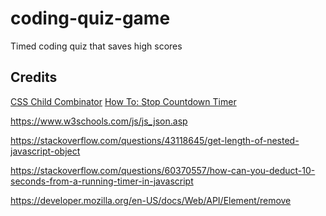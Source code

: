 # coding-quiz-game
Timed coding quiz that saves high scores








<!-- ///////////////////////////////
GIVEN I am taking a code quiz 
WHEN I click the start button 
THEN a timer starts and I am presented with a question ✅  

WHEN I answer a question 
THEN I am presented with another question ✅

WHEN I answer a question incorrectly 
THEN time is subtracted from the clock ✅

WHEN all questions are answered or the timer reaches 0
THEN the game is over ✅

WHEN the game is over
THEN I can save my initials and score -->


## Credits

[CSS Child Combinator](https://developer.mozilla.org/en-US/docs/Web/CSS/Child_combinator)
[How To: Stop Countdown Timer](https://www.javatpoint.com/javascript-timer#:~:text=JavaScript%20offers%20two%20functions%20clearTimeout,stop%20the%20code%20execution%20beforehand.)

https://www.w3schools.com/js/js_json.asp

https://stackoverflow.com/questions/43118645/get-length-of-nested-javascript-object

https://stackoverflow.com/questions/60370557/how-can-you-deduct-10-seconds-from-a-running-timer-in-javascript

https://developer.mozilla.org/en-US/docs/Web/API/Element/remove